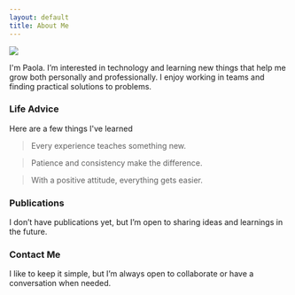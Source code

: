 ```yaml
---
layout: default
title: About Me
---
```


<img class="profile-picture" src="{{site.baseurl}}/{{site.profile-picture}}">

I'm Paola. I’m interested in technology and learning new things that help me grow both personally and professionally. I enjoy working in teams and finding practical solutions to problems.

### Life Advice
Here are a few things I've learned
> Every experience teaches something new.

> Patience and consistency make the difference.

> With a positive attitude, everything gets easier.

### Publications
I don’t have publications yet, but I’m open to sharing ideas and learnings in the future.

### Contact Me
I like to keep it simple, but I’m always open to collaborate or have a conversation when needed.
